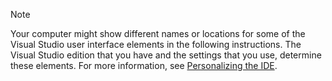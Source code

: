 
> [!NOTE]
> Your computer might show different names or locations for some of the Visual Studio user interface elements in the following instructions. The Visual Studio edition that you have and the settings that you use, determine these elements. For more information, see [Personalizing the  IDE](../../ide/personalizing-the-visual-studio-ide.md).